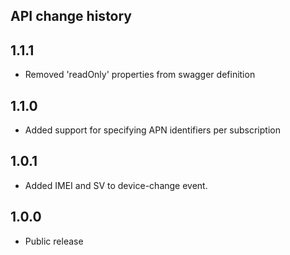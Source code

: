 ## API change history

## 1.1.1

* Removed 'readOnly' properties from swagger definition

## 1.1.0

* Added support for specifying APN identifiers per subscription

## 1.0.1

* Added IMEI and SV to device-change event.

## 1.0.0

* Public release



